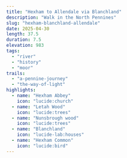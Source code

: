 ```yaml
---
title: "Hexham to Allendale via Blanchland"
description: "Walk in the North Pennines"
slug: "hexham-blanchland-allendale"
date: 2025-04-30
length: 37.5
duration: 7.5
elevation: 983
tags:
  - "river"
  - "history"
  - "moor"
trails:
  - "a-pennine-journey"
  - "the-way-of-light"
highlights:
  - name: "Hexham Abbey"
    icon: "lucide:church"
  - name: "Letah Wood"
    icon: "lucide:trees"
  - name: "Nunsbrough wood"
    icon: "lucide:trees"
  - name: "Blanchland"
    icon: "lucide-lab:houses"
  - name: "Hexham Common"
    icon: "lucide:bird"
---
```

